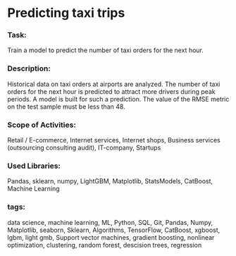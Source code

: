 # Predicting taxi trips

### Task:
Train a model to predict the number of taxi orders for the next hour.

### Description:
Historical data on taxi orders at airports are analyzed. The number of taxi orders for the next hour is predicted to attract more drivers during peak periods. A model is built for such a prediction. The value of the RMSE metric on the test sample must be less than 48.

### Scope of Activities:
Retail / E-commerce, Internet services, Internet shops, Business services (outsourcing consulting audit), IT-company, Startups

### Used Libraries:
Pandas, sklearn, numpy, LightGBM, Matplotlib, StatsModels, CatBoost, Machine Learning

### tags:
data science, machine learning, ML, Python, SQL, Git, Pandas, Numpy, Matplotlib, seaborn, Sklearn,  Algorithms, TensorFlow, CatBoost, xgboost, lgbm, light gmb, Support vector machines, gradient boosting, nonlinear optimization, clustering, random forest, descision trees, regression